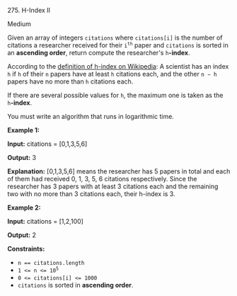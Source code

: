 275\. H-Index II

Medium

Given an array of integers `citations` where `citations[i]` is the number of citations a researcher received for their <code>i<sup>th</sup></code> paper and `citations` is sorted in an **ascending order**, return compute the researcher's `h`**\-index**.

According to the [definition of h-index on Wikipedia](https://en.wikipedia.org/wiki/H-index): A scientist has an index `h` if `h` of their `n` papers have at least `h` citations each, and the other `n − h` papers have no more than `h` citations each.

If there are several possible values for `h`, the maximum one is taken as the `h`**\-index**.

You must write an algorithm that runs in logarithmic time.

**Example 1:**

**Input:** citations = [0,1,3,5,6]

**Output:** 3

**Explanation:** [0,1,3,5,6] means the researcher has 5 papers in total and each of them had received 0, 1, 3, 5, 6 citations respectively. Since the researcher has 3 papers with at least 3 citations each and the remaining two with no more than 3 citations each, their h-index is 3.

**Example 2:**

**Input:** citations = [1,2,100]

**Output:** 2

**Constraints:**

*   `n == citations.length`
*   <code>1 <= n <= 10<sup>5</sup></code>
*   `0 <= citations[i] <= 1000`
*   `citations` is sorted in **ascending order**.